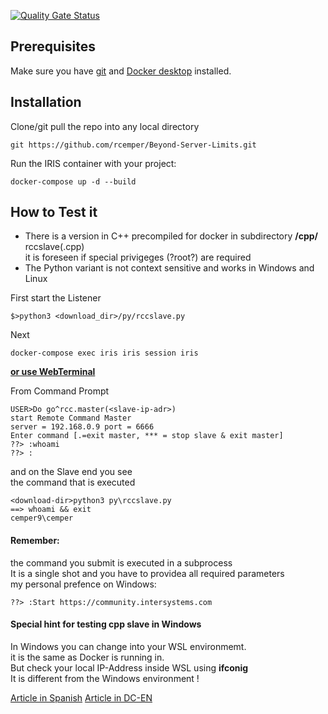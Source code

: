 [![Quality Gate Status](https://community.objectscriptquality.com/api/project_badges/measure?project=intersystems_iris_community%2FBeyond-Server-Limits&metric=alert_status)](https://community.objectscriptquality.com/dashboard?id=intersystems_iris_community%2FBeyond-Server-Limits)  

## Prerequisites
Make sure you have [git](https://git-scm.com/book/en/v2/Getting-Started-Installing-Git) and [Docker desktop](https://www.docker.com/products/docker-desktop) installed.   
## Installation 
Clone/git pull the repo into any local directory    
```
git https://github.com/rcemper/Beyond-Server-Limits.git   
```
Run the IRIS container with your project:   
```
docker-compose up -d --build   
```
## How to Test it   
- There is a version in C++ precompiled for docker in subdirectory **/cpp/** rccslave(.cpp)  
it is foreseen if special privigeges (?root?) are required    
- The Python variant is not context sensitive and works in Windows and Linux  

First start the Listener  
````
$>python3 <download_dir>/py/rccslave.py  
````
Next  
````
docker-compose exec iris iris session iris  
````
**[or use WebTerminal](http://localhost:42773/terminal/)**  

From Command Prompt  
```` 
USER>Do go^rcc.master(<slave-ip-adr>)
start Remote Command Master
server = 192.168.0.9 port = 6666
Enter command [.=exit master, *** = stop slave & exit master]
??> :whoami
??> :
````
and on the Slave end you see  
the command that is executed  
````
<download-dir>python3 py\rccslave.py  
==> whoami && exit
cemper9\cemper
````
#### Remember:
the command you submit is executed in a subprocess   
It is a single shot and you have to providea all required parameters   
my personal prefence on Windows:
````
??> :Start https://community.intersystems.com
````
#### Special hint for testing cpp slave in Windows
In Windows you can change into your WSL environmemt.  
it is the same as Docker is running in.  
But check your local IP-Address inside WSL using **ifconig**   
It is different from the Windows environment !   

[Article in Spanish](https://es.community.intersystems.com/post/rompe-los-l%C3%ADmites-del-servidor)
[Article in DC-EN](https://community.intersystems.com/post/break-limits-your-server)
